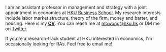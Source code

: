 I am an assistant professor in management and strategy with a joint appointment in economics at [HKU Business School](https://www.hkubs.hku.hk/). My research interests include labor market structure, theory of the firm, money and barter, and housing. Here is my __[CV](/pdf/CV.pdf)__. You can reach me at [mbwong@hku.hk](mailto:mbwong@hku.hk) or DM me on [Twitter](https://twitter.com/mbwong). 

If you're a research-track student at HKU interested in economics, I'm occasionally looking for RAs. Feel free to email me! 
